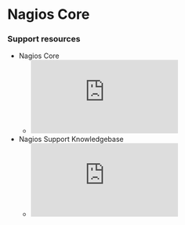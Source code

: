 # Nagios Core

### Support resources

- Nagios Core
    - ![Nagios Core Documents ](https://assets.nagios.com/downloads/nagioscore/docs/nagioscore/4/en/toc.html)
- Nagios Support Knowledgebase
    - ![Nagios Support Knowledgebase ](https://support.nagios.com/kb/category.php)

